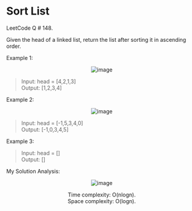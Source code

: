 # Sort List

LeetCode Q # 148.

Given the head of a linked list, return the list after sorting it in ascending order.

Example 1:

<div align = "center">

  ![image](https://github.com/xo-azeem/Sort-List-LeetCode/assets/171427226/8a6f2cb4-f519-49dc-9bb6-183a4b347b6b)

</div>

>Input: head = [4,2,1,3]</br>
>Output: [1,2,3,4]</br>

Example 2:

<div align = "center">

  ![image](https://github.com/xo-azeem/Sort-List-LeetCode/assets/171427226/141a9123-06d9-4e6a-b281-6f61bb95a692)

</div>

>Input: head = [-1,5,3,4,0]</br>
>Output: [-1,0,3,4,5]</br>

Example 3:

>Input: head = []</br>
>Output: []

My Solution Analysis:

<div align = "center">

  ![image](https://github.com/xo-azeem/Sort-List-LeetCode/assets/171427226/aec5e3ed-4e5d-4b35-b08f-9c01280517f1)

  Time complexity: O(nlogn).</br>Space complexity: O(logn).
</div>
